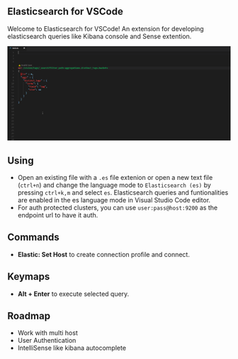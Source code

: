 ## Elasticsearch for VSCode

Welcome to Elasticsearch for VSCode! An extension for developing elasticsearch queries like Kibana console and Sense extention.

![shot](shots/all.gif)

## Using

- Open an existing file with a `.es` file extenion or open a new text file (`ctrl+n`) and change the language mode to `Elasticsearch (es)` by pressing `ctrl+k,m` and select `es`. Elasticsearch queries and funtionalities are enabled in the es language mode in Visual Studio Code editor.
- For auth protected clusters, you can use ```user:pass@host:9200``` as the endpoint url to have it auth.


## Commands

- **Elastic: Set Host** to create connection profile and connect.

## Keymaps

- **Alt + Enter** to execute selected query.

## Roadmap

- Work with multi host
- User Authentication
- IntelliSense like kibana autocomplete
